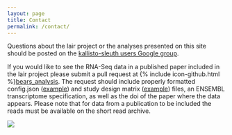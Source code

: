 ```yaml
---
layout: page
title: Contact
permalink: /contact/
---
```


Questions about the lair project or the analyses presented on this site should be posted on the [kallisto-sleuth users Google group](https://groups.google.com/forum/#!forum/kallisto-sleuth-users). 

If you would like to see the RNA-Seq data in a published paper included in the lair project please submit a pull request at {% include icon-github.html %}[bears_analysis](https://github.com/pachterlab/bears_analyses). The request should include properly formatted config.json ([example](https://github.com/pachterlab/bears_analyses/blob/master/Ellahi_2015_10.1534_genetics.115.175711/config.json)) and study design matrix ([example](https://github.com/pachterlab/bears_analyses/blob/master/Ellahi_2015_10.1534_genetics.115.175711/SraRunTable.txt)) files, an ENSEMBL transcriptome specification, as well as the doi of the paper where the data appears. Please note that for data from a publication to be included the reads must be available on the short read archive.

<img src="{{ site.baseurl }}/_images/bears_large_compress.jpg">
